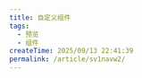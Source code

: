 ```yaml
---
title: 自定义组件
tags:
  - 预览
  - 组件
createTime: 2025/09/13 22:41:39
permalink: /article/sv1navw2/
---
```


<CustomComponent />
